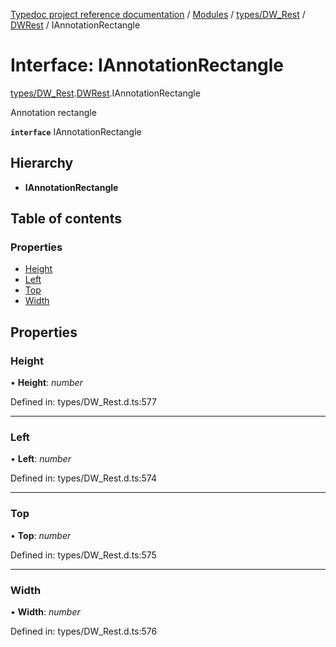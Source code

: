 [Typedoc project reference documentation](../README.md) / [Modules](../modules.md) / [types/DW_Rest](../modules/types_dw_rest.md) / [DWRest](../modules/types_dw_rest.dwrest.md) / IAnnotationRectangle

# Interface: IAnnotationRectangle

[types/DW_Rest](../modules/types_dw_rest.md).[DWRest](../modules/types_dw_rest.dwrest.md).IAnnotationRectangle

Annotation rectangle

**`interface`** IAnnotationRectangle

## Hierarchy

* **IAnnotationRectangle**

## Table of contents

### Properties

- [Height](types_dw_rest.dwrest.iannotationrectangle.md#height)
- [Left](types_dw_rest.dwrest.iannotationrectangle.md#left)
- [Top](types_dw_rest.dwrest.iannotationrectangle.md#top)
- [Width](types_dw_rest.dwrest.iannotationrectangle.md#width)

## Properties

### Height

• **Height**: *number*

Defined in: types/DW_Rest.d.ts:577

___

### Left

• **Left**: *number*

Defined in: types/DW_Rest.d.ts:574

___

### Top

• **Top**: *number*

Defined in: types/DW_Rest.d.ts:575

___

### Width

• **Width**: *number*

Defined in: types/DW_Rest.d.ts:576
